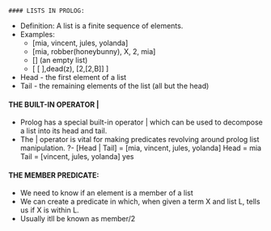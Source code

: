 	#### LISTS IN PROLOG:
- Definition: A list is a finite sequence of elements.
- Examples:
	- [mia, vincent, jules, yolanda]
	- [mia, robber(honeybunny), X, 2, mia]
	- [] (an empty list)
	- [ [ ],dead(z), [2,[2,B]] ]
- Head - the first element of a list
- Tail - the remaining elements of the list (all but the head)

#### THE BUILT-IN OPERATOR |
- Prolog has a special built-in operator | which can be used to decompose a list into its head and tail.
- The | operator is vital for making predicates revolving around prolog list manipulation.
	?- [Head | Tail] = [mia, vincent, jules, yolanda]
	Head = mia
	Tail = [vincent, jules, yolanda]
	yes

#### THE MEMBER PREDICATE:
- We need to know if an element is a member of a list 
- We can create a predicate in which, when given a term X and list L, tells us if X is within L.
- Usually itll be known as member/2 
			